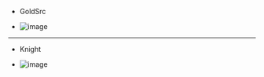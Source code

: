 - GoldSrc

- ![image](https://github.com/PhillipThePaster/ImguiThemes/assets/49299203/3f85ac54-de38-4330-a2b9-63452fbe6790)

---------------   ---------------   ---------------   ---------------   ---------------   ---------------   ---------------    
- Knight

- ![image](https://github.com/PhillipThePaster/ImguiThemes/assets/49299203/27187b85-3a42-4557-9006-a76769c7a624)
